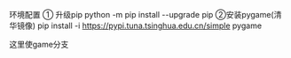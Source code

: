 环境配置
① 升级pip
python -m pip install --upgrade pip
②安装pygame(清华镜像)
pip install -i https://pypi.tuna.tsinghua.edu.cn/simple pygame


这里使game分支
